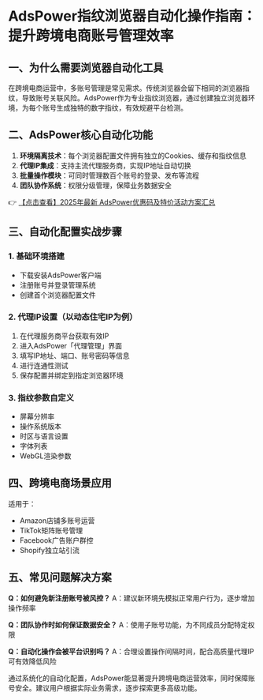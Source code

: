 # AdsPower指纹浏览器自动化操作指南：提升跨境电商账号管理效率

## 一、为什么需要浏览器自动化工具
在跨境电商运营中，多账号管理是常见需求。传统浏览器会留下相同的浏览器指纹，导致账号关联风险。AdsPower作为专业指纹浏览器，通过创建独立浏览器环境，为每个账号生成独特的数字指纹，有效规避平台检测。

## 二、AdsPower核心自动化功能
1. **环境隔离技术**：每个浏览器配置文件拥有独立的Cookies、缓存和指纹信息
2. **代理IP集成**：支持主流代理服务商，实现IP地址自动切换
3. **批量操作模块**：可同时管理数百个账号的登录、发布等流程
4. **团队协作系统**：权限分级管理，保障业务数据安全

👉 [【点击查看】2025年最新 AdsPower优惠码及特价活动方案汇总](https://bit.ly/adspower_free)

## 三、自动化配置实战步骤
### 1. 基础环境搭建
- 下载安装AdsPower客户端
- 注册账号并登录管理系统
- 创建首个浏览器配置文件

### 2. 代理IP设置（以动态住宅IP为例）
1. 在代理服务商平台获取有效IP
2. 进入AdsPower「代理管理」界面
3. 填写IP地址、端口、账号密码等信息
4. 进行连通性测试
5. 保存配置并绑定到指定浏览器环境

### 3. 指纹参数自定义
- 屏幕分辨率
- 操作系统版本
- 时区与语言设置
- 字体列表
- WebGL渲染参数

## 四、跨境电商场景应用
适用于：
- Amazon店铺多账号运营
- TikTok矩阵账号管理
- Facebook广告账户群控
- Shopify独立站引流

## 五、常见问题解决方案
**Q：如何避免新注册账号被风控？**
A：建议新环境先模拟正常用户行为，逐步增加操作频率

**Q：团队协作时如何保证数据安全？**
A：使用子账号功能，为不同成员分配特定权限

**Q：自动化操作会被平台识别吗？**
A：合理设置操作间隔时间，配合高质量代理IP可有效降低风险

通过系统化的自动化配置，AdsPower能显著提升跨境电商运营效率，同时保障账号安全。建议用户根据实际业务需求，逐步探索更多高级功能。